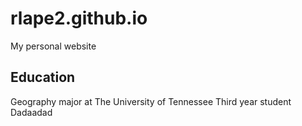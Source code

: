 # rlape2.github.io
My personal website 

## Education
Geography major at The University of Tennessee
Third year student
Dadaadad

